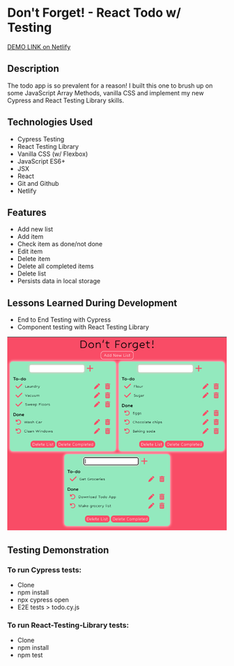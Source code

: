 # Don't Forget! - React Todo w/ Testing

[DEMO LINK on Netlify](https://dontforgettodo.netlify.app/)

## Description

The todo app is so prevalent for a reason! I built this one to brush up on some JavaScript Array Methods, vanilla CSS and implement my new Cypress and React Testing Library skills.

## Technologies Used

- Cypress Testing
- React Testing Library
- Vanilla CSS (w/ Flexbox)
- JavaScript ES6+
- JSX
- React
- Git and Github
- Netlify

## Features

- Add new list
- Add item
- Check item as done/not done
- Edit item
- Delete item
- Delete all completed items
- Delete list
- Persists data in local storage

## Lessons Learned During Development

- End to End Testing with Cypress
- Component testing with React Testing Library

![Todo Screenshot](TodoScreenshot.png 'Screenshot')

## Testing Demonstration

### To run Cypress tests:

- Clone
- npm install
- npx cypress open
- E2E tests > todo.cy.js

### To run React-Testing-Library tests:

- Clone
- npm install
- npm test
